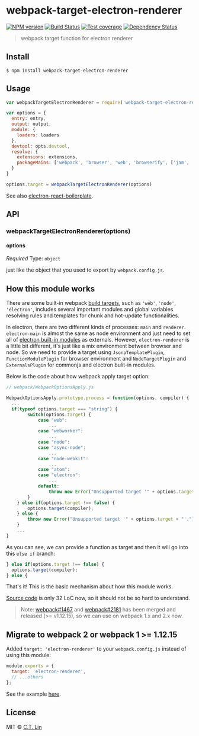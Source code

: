 # webpack-target-electron-renderer

[![NPM version][npm-image]][npm-url]
[![Build Status][travis-image]][travis-url]
[![Test coverage][coveralls-image]][coveralls-url]
[![Dependency Status][david_img]][david_site]

> webpack target function for electron renderer


## Install

```
$ npm install webpack-target-electron-renderer
```


## Usage

```js
var webpackTargetElectronRenderer = require('webpack-target-electron-renderer');

var options = {
  entry: entry,
  output: output,
  module: {
    loaders: loaders
  },
  devtool: opts.devtool,
  resolve: {
    extensions: extensions,
    packageMains: ['webpack', 'browser', 'web', 'browserify', ['jam', 'main'], 'main']
  }
}

options.target = webpackTargetElectronRenderer(options)

```

See also [electron-react-boilerplate](https://github.com/chentsulin/electron-react-boilerplate/blob/master/webpack.config.development.js).


## API

### webpackTargetElectronRenderer(options)

#### options

*Required*
Type: `object`

just like the object that you used to export by `webpack.config.js`.

## How this module works

There are some built-in webpack [build targets](http://webpack.github.io/docs/configuration.html#target), such as `'web'`, `'node'`, `'electron'`, includes several important modules and global variables resolving rules and templates for chunk and hot-update functionalities.

In electron, there are two different kinds of processes: `main` and `renderer`. `electron-main` is almost the same as node environment and just need to set all of [electron built-in modules](https://github.com/webpack/webpack/blob/3d5dc1a7bf8c7e44acb89d3f0c4b357df6a0ac0a/lib/WebpackOptionsApply.js#L122) as externals. However, `electron-renderer` is a little bit different, it's just like a mix environment between browser and node. So we need to provide a target using `JsonpTemplatePlugin`, `FunctionModulePlugin` for browser environment and `NodeTargetPlugin` and `ExternalsPlugin` for commonjs and electron bulit-in modules. 

Below is the code about how webpack apply target option:

```js
// webpack/WebpackOptionsApply.js

WebpackOptionsApply.prototype.process = function(options, compiler) {
  ...
  if(typeof options.target === "string") {
		switch(options.target) {
			case "web":
				...
			case "webworker":
				...
			case "node":
			case "async-node":
				...
			case "node-webkit":
				...
			case "atom":
			case "electron":
				...
			default:
				throw new Error("Unsupported target '" + options.target + "'.");
		}
	} else if(options.target !== false) {
		options.target(compiler);
	} else {
		throw new Error("Unsupported target '" + options.target + "'.");
	}
	...
}

```

As you can see, we can provide a function as target and then it will go into this `else if` branch:

```js
} else if(options.target !== false) {
  options.target(compiler);
} else {
```

That's it! This is the basic 
mechanism about how this module works.

[Source code](https://github.com/chentsulin/webpack-target-electron-renderer/blob/master/index.js) is only 32 LoC now, so it should not be so hard to understand.

> Note: [webpack#1467](https://github.com/webpack/webpack/pull/1467) and [webpack#2181](https://github.com/webpack/webpack/pull/2181) has been merged and released (>= v1.12.15), so we can use  on webpack 1.x and 2.x now.

## Migrate to webpack 2 or webpack 1 >= 1.12.15

Added `target: 'electron-renderer'` to your `webpack.config.js` instead of using this module:

```js
module.exports = {
  target: 'electron-renderer',
  // ...others
};
```

See the example [here](https://github.com/chentsulin/electron-react-boilerplate/blob/master/webpack.config.development.js#L83-Lundefined).

## License

MIT © [C.T. Lin](http://webpack-target-electron-renderer)

[npm-image]: https://badge.fury.io/js/webpack-target-electron-renderer.svg
[npm-url]: https://npmjs.org/package/webpack-target-electron-renderer
[travis-image]: https://travis-ci.org/chentsulin/webpack-target-electron-renderer.svg
[travis-url]: https://travis-ci.org/chentsulin/webpack-target-electron-renderer
[coveralls-image]: https://coveralls.io/repos/chentsulin/webpack-target-electron-renderer/badge.svg?branch=master&service=github
[coveralls-url]: https://coveralls.io/r/chentsulin/webpack-target-electron-renderer?branch=master
[david_img]: https://david-dm.org/chentsulin/webpack-target-electron-renderer.svg
[david_site]: https://david-dm.org/chentsulin/webpack-target-electron-renderer

